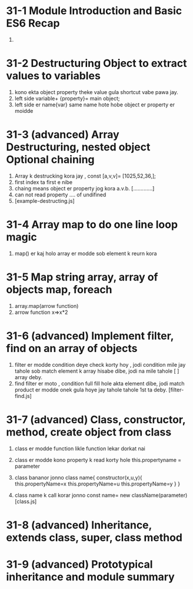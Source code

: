 # 31-1 Module Introduction and Basic ES6 Recap
1. 

# 31-2 Destructuring Object to extract values to variables

1. kono ekta object property theke value gula shortcut vabe pawa jay. 
2. left side variable+ {property}= main object;
3. left side er name{var} same name hote hobe object er property er moidde

# 31-3 (advanced) Array Destructuring, nested object Optional chaining
1. Array k destrucking kora jay , const [a,v,v]= [1025,52,36,];
2. first index ta first e nibe
3. chaing means  object er property jog kora a.v.b.  [.............]
4. can not read property .... of undifined
5. [example-destructing.js]

# 31-4 Array map to do one line loop magic
1. map() er kaj holo array er modde sob element k reurn kora 

# 31-5 Map string array, array of objects map, foreach
1. array.map(arrow function)
2. arrow function x=>x*2

# 31-6 (advanced) Implement filter, find on an array of objects
1. filter er modde condition deye check korty hoy , jodi condition mile jay tahole sob match element k array hisabe dibe, jodi na mile tahole [ ] array deby.
2. find filter er moto , condition full fill hole akta element dibe, jodi match product er modde onek gula hoye jay tahole tahole 1st ta deby.
[filter-find.js]

# 31-7 (advanced) Class, constructor, method, create object from class
1. class er modde function likle function lekar dorkat nai
2. class er modde kono property k read korty hole  this.propertyname = parameter

3. class bananor jonno class name{
    constructor(x,u,y){
        this.propertyName=x
        this.propertyName=u
        this.propertyName=y
    }
}

4.  class name k call korar jonno const name= new className(parameter) 
[class.js]

# 31-8 (advanced) Inheritance, extends class, super, class method

# 31-9 (advanced) Prototypical inheritance and module summary












